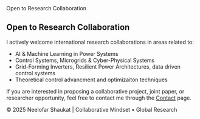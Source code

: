 <!DOCTYPE html>
<html lang="en">
<head>
  <meta charset="UTF-8" />
  Open to Research Collaboration
  <link rel="stylesheet" href="style.css" />
</head>
<body>

<main>
  <section>
    <h2>Open to Research Collaboration</h2>
    <p>
      I actively welcome international research collaborations in areas related to:
    </p>
    <ul>
      <li>AI & Machine Learning in Power Systems</li>
      <li>Control Systems, Microgrids & Cyber-Physical Systems</li>
      <li>Grid-Forming Inverters, Resilient Power Architectures, data driven control systems</li>
      <li>Theoretical control advancment and optimizaiton techniques</li>
    </ul>
    <p>
      If you are interested in proposing a collaborative project, joint paper, or researcher opportunity, feel free to contact me through the <a href="contact.html">Contact</a> page.
    </p>
  </section>
</main>

<footer>
  <p>© 2025 Neelofar Shaukat | Collaborative Mindset • Global Research</p>
</footer>

</body>
</html>
